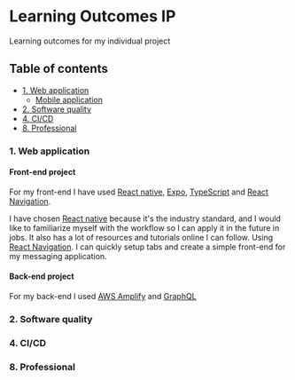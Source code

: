# Learning Outcomes IP
Learning outcomes for my individual project

## Table of contents
* [1. Web application](#1-web-application)
    * [Mobile application]()
* [2. Software quality](#2-software-quality)
* [4. CI/CD](#4-cicd)
* [8. Professional](#8-professional)

### 1. Web application
#### Front-end project
For my front-end I have used [React native](https://reactnative.dev), [Expo](https://expo.dev), [TypeScript](https://www.typescriptlang.org/) and [React Navigation](https://reactnavigation.org/).

I have chosen [React native](https://reactnative.dev) because it's the industry standard, and I would like to familiarize myself with the workflow so I can apply it in the future in jobs. It also has a lot of resources and tutorials online I can follow. Using [React Navigation](https://reactnavigation.org/). I can quickly setup tabs and create a simple front-end for my messaging application.

#### Back-end project
For my back-end I used [AWS Amplify](https://aws.amazon.com/amplify/) and [GraphQL](https://docs.amplify.aws/cli-legacy/graphql-transformer/overview/)
### 2. Software quality

### 4. CI/CD

### 8. Professional